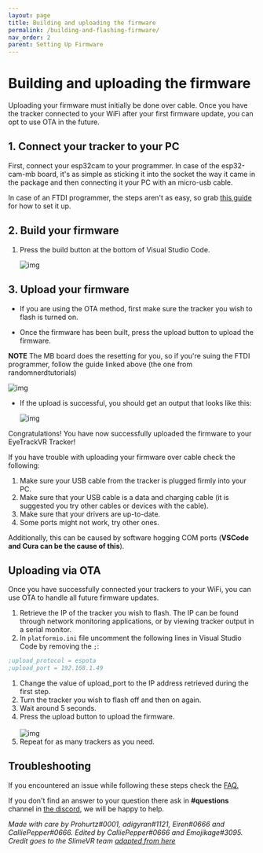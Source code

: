 ```yaml
---
layout: page
title: Building and uploading the firmware
permalink: /building-and-flashing-firmware/
nav_order: 2
parent: Setting Up Firmware
---
```


# Building and uploading the firmware

Uploading your firmware must initially be done over cable. Once you have the tracker connected to your WiFi after your first firmware update, you can opt to use OTA in the future.

## 1. Connect your tracker to your PC

First, connect your esp32cam to your programmer. In case of the esp32-cam-mb board, it's as simple as sticking it into the socket the way it came in the package and then connecting it your PC with an micro-usb cable.

In case of an FTDI programmer, the steps aren't as easy, so grab [this guide](https://randomnerdtutorials.com/program-upload-code-esp32-cam/) for how to set it up.

## 2. Build your firmware

1. Press the build button at the bottom of Visual Studio Code.

   ![img](https://i.imgur.com/EmSkhFp.png)

## 3. Upload your firmware

- If you are using the OTA method, first make sure the tracker you wish to flash is turned on.

- Once the firmware has been built, press the upload button to upload the firmware.

**NOTE** The MB board does the resetting for you, so if you're suing the FTDI programmer, follow the guide linked above (the one from randomnerdtutorials)  

  ![img](https://i.imgur.com/lI3PFVC.png)

- If the upload is successful, you should get an output that looks like this:

  ![img](https://i.imgur.com/SDQcCr1.png)

Congratulations! You have now successfully uploaded the firmware to your EyeTrackVR Tracker!

If you have trouble with uploading your firmware over cable check the following:

1. Make sure your USB cable from the tracker is plugged firmly into your PC.
2. Make sure that your USB cable is a data and charging cable (it is suggested you try other cables or devices with the cable).
3. Make sure that your drivers are up-to-date.
4. Some ports might not work, try other ones.

Additionally, this can be caused by software hogging COM ports (**VSCode and Cura can be the cause of this**).

## Uploading via OTA

Once you have successfully connected your trackers to your WiFi, you can use OTA to handle all future firmware updates.

1. Retrieve the IP of the tracker you wish to flash. The IP can be found through network monitoring applications, or by viewing tracker output in a serial monitor.
2. In `platformio.ini` file uncomment the following lines in Visual Studio Code by removing the `;`:

```ini
;upload_protocol = espota
;upload_port = 192.168.1.49

```
1. Change the value of upload_port to the IP address retrieved during the first step.
1. Turn the tracker you wish to flash off and then on again.
1. Wait around 5 seconds.
1. Press the upload button to upload the firmware.<br>  
   ![img](https://i.imgur.com/lI3PFVC.png)
1. Repeat for as many trackers as you need.

## Troubleshooting

If you encountered an issue while following these steps check the [FAQ.](https://redhawk989.github.io/EyeTrackVR/faq/)

If you don't find an answer to your question there ask in **#questions** channel in [the discord](https://discord.gg/kkXYbVykZX), we will be happy to help.

*Made with care by Prohurtz#0001, adigyran#1121, Eiren#0666 and CalliePepper#0666. Edited by CalliePepper#0666 and Emojikage#3095.*
*Credit goes to the SlimeVR team [adapted from here](https://docs.slimevr.dev/firmware/setup-and-install.html)*
